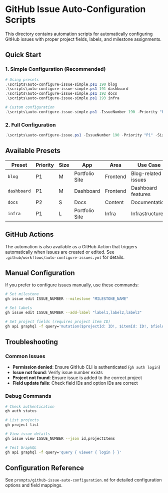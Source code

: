# GitHub Issue Auto-Configuration Scripts

This directory contains automation scripts for automatically configuring GitHub issues with proper project fields, labels, and milestone assignments.

## Quick Start

### 1. Simple Configuration (Recommended)
```powershell
# Using presets
.\scripts\auto-configure-issue-simple.ps1 190 blog
.\scripts\auto-configure-issue-simple.ps1 191 dashboard
.\scripts\auto-configure-issue-simple.ps1 192 docs
.\scripts\auto-configure-issue-simple.ps1 193 infra

# Custom configuration
.\scripts\auto-configure-issue-simple.ps1 -IssueNumber 190 -Priority "P1" -Size "M" -App "Portfolio Site" -Area "Frontend" -Milestone "Blog Functionality & Connection Issues"
```

### 2. Full Configuration
```powershell
.\scripts\auto-configure-issue.ps1 -IssueNumber 190 -Priority "P1" -Size "M" -App "Portfolio Site" -Area "Frontend" -Milestone "Blog Functionality & Connection Issues" -Labels "ready-to-implement,priority: high,area: functionality"
```

## Available Presets

| Preset | Priority | Size | App | Area | Use Case |
|--------|----------|------|-----|------|----------|
| `blog` | P1 | M | Portfolio Site | Frontend | Blog-related issues |
| `dashboard` | P1 | M | Dashboard | Frontend | Dashboard features |
| `docs` | P2 | S | Docs | Content | Documentation |
| `infra` | P1 | L | Portfolio Site | Infra | Infrastructure |

## GitHub Actions

The automation is also available as a GitHub Action that triggers automatically when issues are created or edited. See `.github/workflows/auto-configure-issues.yml` for details.

## Manual Configuration

If you prefer to configure issues manually, use these commands:

```bash
# Set milestone
gh issue edit ISSUE_NUMBER --milestone "MILESTONE_NAME"

# Set labels
gh issue edit ISSUE_NUMBER --add-label "label1,label2,label3"

# Set project fields (requires project item ID)
gh api graphql -f query='mutation($projectId: ID!, $itemId: ID!, $fieldId: ID!, $value: String!) { updateProjectV2ItemFieldValue(input: {projectId: $projectId, itemId: $itemId, fieldId: $fieldId, value: {singleSelectOptionId: $value}}) { projectV2Item { id } } }' -f projectId="PVT_kwHOAEnMVc4BCu-c" -f itemId="PROJECT_ITEM_ID" -f fieldId="FIELD_ID" -f value="OPTION_ID"
```

## Troubleshooting

### Common Issues
- **Permission denied**: Ensure GitHub CLI is authenticated (`gh auth login`)
- **Issue not found**: Verify issue number exists
- **Project not found**: Ensure issue is added to the correct project
- **Field update fails**: Check field IDs and option IDs are correct

### Debug Commands
```bash
# Check authentication
gh auth status

# List projects
gh project list

# View issue details
gh issue view ISSUE_NUMBER --json id,projectItems

# Test GraphQL
gh api graphql -f query='query { viewer { login } }'
```

## Configuration Reference

See `prompts/github-issue-auto-configuration.md` for detailed configuration options and field mappings.
